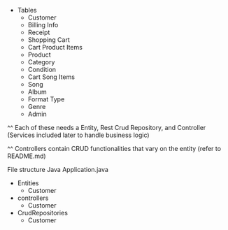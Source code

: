 - Tables
    - Customer
    - Billing Info
    - Receipt
    - Shopping Cart
    - Cart Product Items
    - Product
    - Category
    - Condition
    - Cart Song Items
    - Song
    - Album
    - Format Type
    - Genre
    - Admin

^^ Each of these needs a Entity, Rest Crud Repository, and Controller (Services included later to handle business logic)

^^ Controllers contain CRUD functionalities that vary on the entity (refer to README.md)

File structure
Java Application.java
- Entities
    - Customer
- controllers
    - Customer
- CrudRepositories
    - Customer